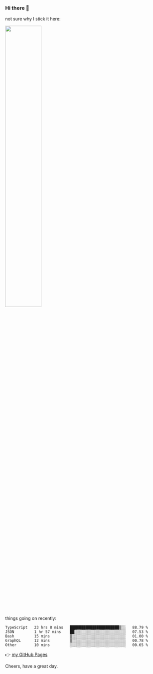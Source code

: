 ### Hi there 👋

not sure why I stick it here:

[<img width="48%" src="https://github-readme-stats.vercel.app/api?username=ykzhukian&show_icons=true&theme=dracula">](https://github.com/anuraghazra/github-readme-stats)


things going on recently:

<!--START_SECTION:waka-->

```text
TypeScript   23 hrs 8 mins   ██████████████████████▒░░   88.79 %
JSON         1 hr 57 mins    ██░░░░░░░░░░░░░░░░░░░░░░░   07.53 %
Bash         15 mins         ▒░░░░░░░░░░░░░░░░░░░░░░░░   01.00 %
GraphQL      12 mins         ▒░░░░░░░░░░░░░░░░░░░░░░░░   00.78 %
Other        10 mins         ░░░░░░░░░░░░░░░░░░░░░░░░░   00.65 %
```

<!--END_SECTION:waka-->

👉 [my GitHub Pages](https://ykzhukian.github.io)

Cheers, have a great day.

